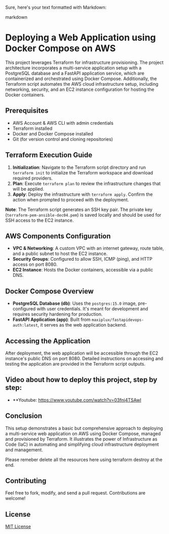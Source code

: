 Sure, here's your text formatted with Markdown:

markdown
# Deploying a Web Application using Docker Compose on AWS

This project leverages Terraform for infrastructure provisioning. The project architecture incorporates a multi-service application setup with a PostgreSQL database and a FastAPI application service, which are containerized and orchestrated using Docker Compose. Additionally, the Terraform script automates the AWS cloud infrastructure setup, including networking, security, and an EC2 instance configuration for hosting the Docker containers.

## Prerequisites

- AWS Account & AWS CLI with admin credentials
- Terraform installed
- Docker and Docker Compose installed
- Git (for version control and cloning repositories)

## Terraform Execution Guide

1. **Initialization**: Navigate to the Terraform script directory and run `terraform init` to initialize the Terraform workspace and download required providers.
2. **Plan**: Execute `terraform plan` to review the infrastructure changes that will be applied.
3. **Apply**: Deploy the infrastructure with `terraform apply`. Confirm the action when prompted to proceed with the deployment.

**Note**: The Terraform script generates an SSH key pair. The private key (`terraform-pem-ansible-dec04.pem`) is saved locally and should be used for SSH access to the EC2 instance.

## AWS Components Configuration

- **VPC & Networking**: A custom VPC with an internet gateway, route table, and a public subnet to host the EC2 instance.
- **Security Groups**: Configured to allow SSH, ICMP (ping), and HTTP access on port 8080.
- **EC2 Instance**: Hosts the Docker containers, accessible via a public DNS.

## Docker Compose Overview

- **PostgreSQL Database (db)**: Uses the `postgres:15.0` image, pre-configured with user credentials. It's meant for development and requires security hardening for production.
- **FastAPI Application (app)**: Built from `maxiplux/fastapidevops-auth:latest`, it serves as the web application backend.

## Accessing the Application

After deployment, the web application will be accessible through the EC2 instance's public DNS on port 8080. Detailed instructions on accessing and testing the application are provided in the Terraform script outputs.

## Video about how to deploy this project, step by step:
- **Youtube: https://www.youtube.com/watch?v=03fnj4TSAwI


## Conclusion

This setup demonstrates a basic but comprehensive approach to deploying a multi-service web application on AWS using Docker Compose, managed and provisioned by Terraform. It illustrates the power of Infrastructure as Code (IaC) in automating and simplifying cloud infrastructure deployment and management.

Please remeber delete all the resources here using terraform destroy at the end.
 






Contributing
------------

Feel free to fork, modify, and send a pull request. Contributions are welcome!

License
-------

[MIT License](LICENSE)


